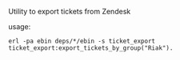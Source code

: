 Utility to export tickets from Zendesk

usage:

`erl -pa ebin deps/*/ebin -s ticket_export`
`ticket_export:export_tickets_by_group("Riak").`
